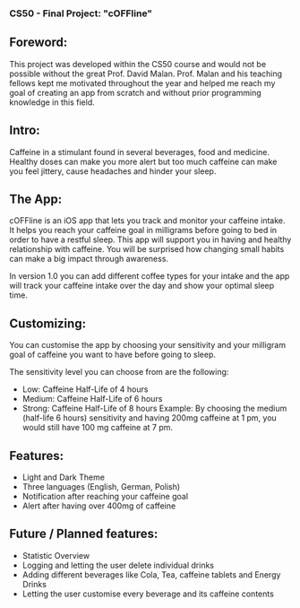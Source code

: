 ### CS50 - Final Project: "cOFFline"

## Foreword:

This project was developed within the CS50 course and would not be possible without the great Prof. David Malan. 
Prof. Malan and his teaching fellows kept me motivated throughout the year and helped me reach my goal of creating an app from scratch and without prior programming knowledge in this field.

## Intro:
Caffeine in a stimulant found in several beverages, food and medicine. Healthy doses can make you more alert but too much caffeine can make you feel jittery, cause headaches and hinder your sleep. 

## The App:
cOFFline is an iOS app that lets you track and monitor your caffeine intake. It helps you reach your caffeine goal in milligrams before going to bed in order to have a restful sleep. This app will support you in having and healthy relationship with caffeine. You will be surprised how changing small habits can make a big impact through awareness. 

In version 1.0 you can add different coffee types for your intake and the app will track your caffeine intake over the day and show your optimal sleep time. 

## Customizing: 
You can customise the app by choosing your sensitivity and your milligram goal of caffeine you want to have before going to sleep.

The sensitivity level you can choose from are the following:
- Low: Caffeine Half-Life of 4 hours
- Medium: Caffeine Half-Life of 6 hours
- Strong: Caffeine Half-Life of 8 hours
Example: By choosing the medium (half-life 6 hours) sensitivity and having 200mg caffeine at 1 pm, you would still have 100 mg caffeine at 7 pm.

## Features:
- Light and Dark Theme
- Three languages (English, German, Polish)
- Notification after reaching your caffeine goal
- Alert after having over 400mg of caffeine

## Future / Planned features:
- Statistic Overview
- Logging and letting the user delete individual drinks
- Adding different beverages like Cola, Tea, caffeine tablets and Energy Drinks
- Letting the user customise every beverage and its caffeine contents
